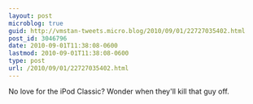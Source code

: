 ```yaml
---
layout: post
microblog: true
guid: http://vmstan-tweets.micro.blog/2010/09/01/22727035402.html
post_id: 3046796
date: 2010-09-01T11:38:08-0600
lastmod: 2010-09-01T11:38:08-0600
type: post
url: /2010/09/01/22727035402.html
---
```

No love for the iPod Classic? Wonder when they'll kill that guy off.
